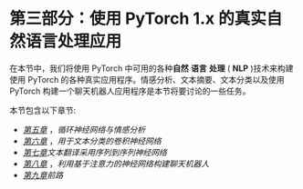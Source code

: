 

# 第三部分：使用 PyTorch 1.x 的真实自然语言处理应用

在本节中，我们将使用 PyTorch 中可用的各种**自然** **语言** **处理** ( **NLP** )技术来构建使用 PyTorch 的各种真实应用程序。情感分析、文本摘要、文本分类以及使用 PyTorch 构建一个聊天机器人应用程序是本节将要讨论的一些任务。

本节包含以下章节:

*   [*第五章*](B12365_05_Final_JC_ePub.xhtml#_idTextAnchor092) ，*循环神经网络与情感分析*
*   [*第六章*](B12365_06_Final_JC_ePub.xhtml#_idTextAnchor112) ，*用于文本分类的卷积神经网络*
*   [*第七章*](B12365_07_Final_JC_ePub.xhtml#_idTextAnchor124)*文本翻译采用序列到序列神经网络*
*   [*第八章*](B12365_08_Final_JC_ePub.xhtml#_idTextAnchor139) ，*利用基于注意力的神经网络构建聊天机器人*
*   [*第九章*](B12365_09_Final_JC_ePub.xhtml#_idTextAnchor156)*前路*
